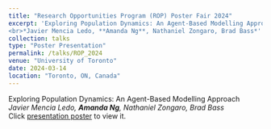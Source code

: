 ```yaml
---
title: "Research Opportunities Program (ROP) Poster Fair 2024"
excerpt: 'Exploring Population Dynamics: An Agent-Based Modelling Approach
<br>*Javier Mencia Ledo, **Amanda Ng**, Nathaniel Zongaro, Brad Bass*'
collection: talks
type: "Poster Presentation"
permalink: /talks/ROP_2024
venue: "University of Toronto"
date: 2024-03-14
location: "Toronto, ON, Canada"
---
```


Exploring Population Dynamics: An Agent-Based Modelling Approach
<br>*Javier Mencia Ledo, **Amanda Ng**, Nathaniel Zongaro, Brad Bass*
<br>Click [presentation poster](https://amanda-ng518.github.io/files/ROP_poster.pdf) to view it.
